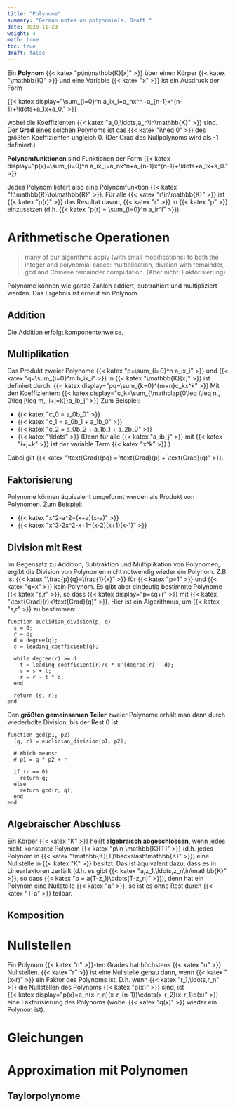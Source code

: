 ```yaml
---
title: "Polynome"
summary: "German notes on polynomials. Draft."
date: 2020-11-23
weight: 4
math: true
toc: true
draft: false
---
```


Ein **Polynom** {{< katex "p\in\mathbb{K}[x]" >}} über einen Körper {{< katex "\mathbb{K}" >}} und eine Variable {{< katex "x" >}} ist ein Ausdruck der Form

{{< katex display="\sum_{i=0}^n a_ix_i=a_nx^n+a_{n-1}x^{n-1}+\ldots+a_1x+a_0," >}}

wobei die Koeffizienten {{< katex "a_0,\ldots,a_n\in\mathbb{K}" >}} sind. Der **Grad** eines solchen Polynoms ist das {{< katex "i\neq 0" >}} des größten Koeffizienten ungleich 0. (Der Grad des Nullpolynoms wird als -1 definiert.)

**Polynomfunktionen** sind Funktionen der Form
{{< katex display="p(x)=\sum_{i=0}^n a_ix_i=a_nx^n+a_{n-1}x^{n-1}+\ldots+a_1x+a_0." >}}

Jedes Polynom liefert also eine Polynomfunktion {{< katex "f:\mathbb{R}\to\mathbb{R}" >}}.
Für alle {{< katex "r\in\mathbb{K}" >}} ist {{< katex "p(r)" >}} das Resultat davon, {{< katex "r" >}} in {{< katex "p" >}} einzusetzen (d.h. {{< katex "p(r) = \sum_{i=0}^n a_ir^i" >}}).

# Arithmetische Operationen

> many of our algorithms apply (with small modifications) to both the integer and polynomial cases: multiplication, division with remainder, gcd and Chinese remainder computation.
(Aber nicht: Faktorisierung)

Polynome können wie ganze Zahlen addiert, subtrahiert und multipliziert werden. Das Ergebnis ist erneut ein Polynom.

## Addition

Die Addition erfolgt komponentenweise.

## Multiplikation

Das Produkt zweier Polynome {{< katex "p=\sum_{i=0}^n a_ix_i" >}} und {{< katex "q=\sum_{i=0}^m b_ix_i" >}} in {{< katex "\mathbb{K}[x]" >}} ist definiert durch:
{{< katex display="pq=\sum_{k=0}^{m+n}c_kx^k" >}}
Mit den Koeffizienten:
{{< katex display="c_k=\sum_{\mathclap{0\leq i\leq n,\, 0\leq j\leq m,\, i+j=k}}a_ib_j" >}}
Zum Beispiel:
* {{< katex "c_0 = a_0b_0" >}}
* {{< katex "c_1 = a_0b_1 + a_1b_0" >}}
* {{< katex "c_2 = a_0b_2 + a_1b_1 + a_2b_0" >}}
* {{< katex "\ldots" >}}
(Denn für alle {{< katex "a_ib_j" >}} mit {{< katex "i+j=k" >}} ist der variable Term {{< katex "x^k" >}}.)

Dabei gilt {{< katex "\text{Grad}(pq) = \text{Grad}(p) + \text{Grad}(q)" >}}.

## Faktorisierung

Polynome können äquivalent umgeformt werden als Produkt von Polynomen. Zum Beispiel:

* {{< katex "x^2-a^2=(x+a)(x-a)" >}}
* {{< katex "x^3-2x^2-x+1=(x-2)(x+1)(x-1)" >}}

## Division mit Rest

Im Gegensatz zu Addition, Subtraktion und Multiplikation von Polynomen, ergibt die Division von Polynomen nicht notwendig wieder ein Polynom. Z.B. ist {{< katex "\frac{p}{q}=\frac{1}{x}" >}} für {{< katex "p=1" >}} und {{< katex "q=x" >}} kein Polynom. Es gibt aber eindeutig bestimmte Polynome {{< katex "s,r" >}}, so dass
{{< katex display="p=sq+r" >}}
mit {{< katex "\text{Grad}(r)<\text{Grad}(q)" >}}.
Hier ist ein Algorithmus, um {{< katex "s,r" >}} zu bestimmen:

```
function euclidian_division(p, q)
  s = 0;
  r = p;
  d = degree(q);
  c = leading_coefficient(q);

  while degree(r) >= d
    t = leading_coefficient(r)/c * x^(degree(r) - d);
    s = s + t;
    r = r - t * q;
  end

  return (s, r);
end
```

Den **größten gemeinsamen Teiler** zweier Polynome erhält man dann durch wiederholte Division, bis der Rest 0 ist:
```
function gcd(p1, p2)
  (q, r) = euclidian_division(p1, p2);

  # Which means:
  # p1 = q * p2 + r

  if (r == 0)
    return q;
  else
    return gcd(r, q);
  end
end
```

## Algebraischer Abschluss

Ein Körper {{< katex "K" >}} heißt **algebraisch abgeschlossen**, wenn jedes nicht-konstante Polynom {{< katex "p\in \mathbb{K}[T]" >}} (d.h. jedes Polynom in {{< katex "\mathbb{K}[T]\backslash\mathbb{K}" >}}) eine Nullstelle in {{< katex "K" >}} besitzt. Das ist äquivalent dazu, dass es in Linearfaktoren zerfällt (d.h. es gibt {{< katex "a,z_1,\ldots,z_n\in\mathbb{K}" >}}, so dass {{< katex "p = a(T-z_1)\cdots(T-z_n)" >}}), denn hat ein Polynom eine Nullstelle {{< katex "a" >}}, so ist es ohne Rest durch {{< katex "T-a" >}} teilbar.

## Komposition

# Nullstellen

Ein Polynom {{< katex "n" >}}-ten Grades hat höchstens {{< katex "n" >}} Nullstellen. {{< katex "r" >}} ist eine Nullstelle genau dann, wenn {{< katex "(x-r)" >}} ein Faktor des Polynoms ist. D.h. wenn {{< katex "r_1,\ldots,r_n" >}} die Nullstellen des  Polynoms {{< katex "p(x)" >}} sind, ist  
{{< katex display="p(x)=a_n(x-r_n)(x-r_{n-1})\cdots(x-r_2)(x-r_1)q(x)" >}}
eine Faktorisierung des Polynoms (wobei {{< katex "q(x)" >}} wieder ein Polynom ist).

# Gleichungen

# Approximation mit Polynomen

## Taylorpolynome
